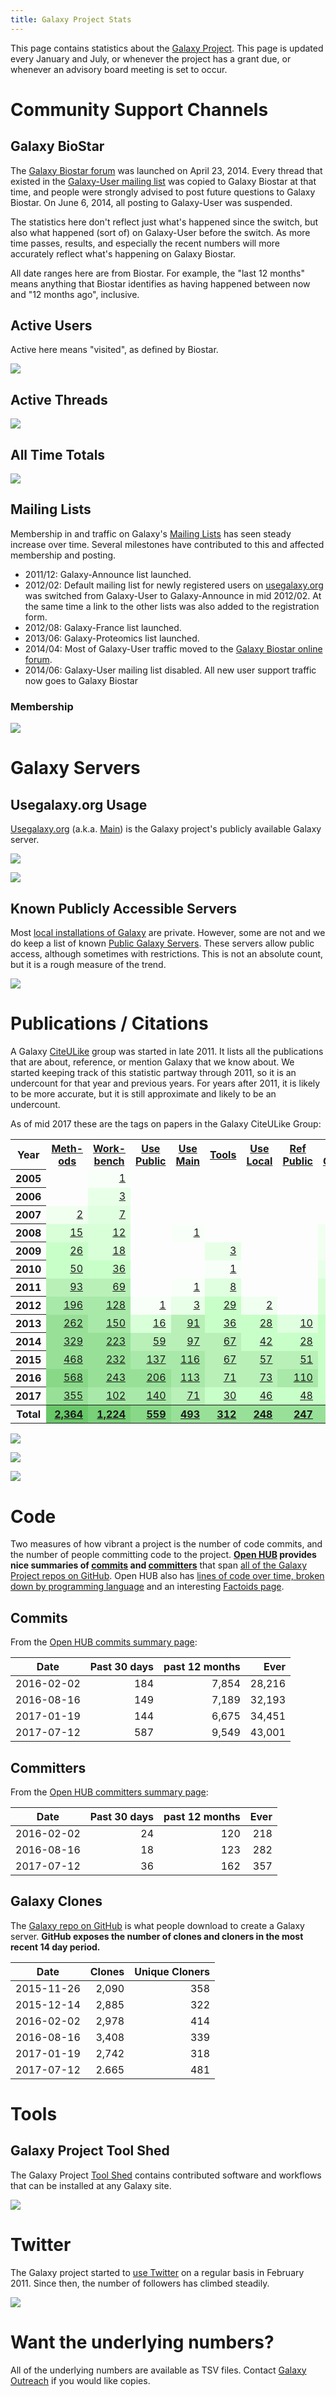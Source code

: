 ```yaml
---
title: Galaxy Project Stats
---
```

This page contains statistics about the [Galaxy Project](/src/galaxy-project/index.md).  This page is updated every January and July, or whenever the project has a grant due, or whenever an advisory board meeting is set to occur.



# Community Support Channels

## Galaxy BioStar

The [Galaxy Biostar forum](https://biostar.usegalaxy.org/) was launched on April 23, 2014.  Every thread that existed in the [Galaxy-User mailing list](/src/galaxy-project/statistics/index.md#mailing-lists) was copied to Galaxy Biostar at that time, and people were strongly advised to post future questions to Galaxy Biostar.  On June 6, 2014, all posting to Galaxy-User was suspended.

The statistics here don't reflect just what's happened since the switch, but also what happened (sort of) on Galaxy-User before the switch.  As more time passes, results, and especially the recent numbers will more accurately reflect what's happening on Galaxy Biostar.

All date ranges here are from Biostar.  For example, the "last 12 months" means anything that Biostar identifies as having happened between now and "12 months ago", inclusive.

## Active Users

Active here means "visited", as defined by Biostar.

[![](/src/galaxy-project/statistics/biostar_active_users.png)](https://docs.google.com/spreadsheets/d/1mKs0ImBWgBPqi_05w2e2dvQw22O7cxZkavKSfZ1n2aA/pubchart?oid=540758257&format=interactive)

## Active Threads

[![](/src/galaxy-project/statistics/biostar_active_threads.png)](https://docs.google.com/spreadsheets/d/1mKs0ImBWgBPqi_05w2e2dvQw22O7cxZkavKSfZ1n2aA/pubchart?oid=1611142178&format=interactive)


## All Time Totals

[![](/src/galaxy-project/statistics/biostar_totals.png)](https://docs.google.com/spreadsheets/d/1mKs0ImBWgBPqi_05w2e2dvQw22O7cxZkavKSfZ1n2aA/pubchart?oid=851709991&format=interactive)


## Mailing Lists

Membership in and traffic on Galaxy's [Mailing Lists](/src/mailing-lists/index.md) has seen steady increase over time.  Several milestones have contributed to this and affected membership and posting.

* 2011/12: Galaxy-Announce list launched.
* 2012/02: Default mailing list for newly registered users on [usegalaxy.org](/src/main/index.md) was switched from Galaxy-User to Galaxy-Announce in mid 2012/02. At the same time a link to the other lists was also added to the registration form.
* 2012/08: Galaxy-France list launched.
* 2013/06: Galaxy-Proteomics list launched.
* 2014/04: Most of Galaxy-User traffic moved to the [Galaxy Biostar online forum](https://biostar.usegalaxy.org).
* 2014/06: Galaxy-User mailing list disabled.  All new user support traffic now goes to Galaxy Biostar

### Membership

[![](/src/galaxy-project/statistics/MailingListMemberships.png)](https://docs.google.com/spreadsheets/d/1jQ-Vbdvc8t6Tqw6DsfBBxIu4CGv8FJwY5SaJWkuf6LI/pubchart?oid=1250178895&format=interactive)

# Galaxy Servers

## Usegalaxy.org Usage

[Usegalaxy.org](https://usegalaxy.org/) (a.k.a. [Main](/src/main/index.md)) is the Galaxy project's publicly available Galaxy server.

[![](/src/galaxy-project/statistics/MainRegisteredUsersOverTime.png)](https://docs.google.com/spreadsheets/d/1i0SU5Hd_wrToZk5HgF71TXxDILQ42rNiIBsmPtgaHP0/pubchart?oid=558686006&format=interactive)

[![](/src/galaxy-project/statistics/MainRegisteredUsersPerMonth.png)](https://docs.google.com/spreadsheets/d/1i0SU5Hd_wrToZk5HgF71TXxDILQ42rNiIBsmPtgaHP0/pubchart?oid=909662767&format=interactive)

## Known Publicly Accessible Servers

Most [local installations of Galaxy](/src/admin/get-galaxy/index.md) are private.  However, some are not and we do keep a list of known [Public Galaxy Servers](/src/public-galaxy-servers/index.md).  These servers allow public access, although sometimes with restrictions.  This is not an absolute count, but it is a rough measure of the trend.

[![](/src/galaxy-project/statistics/public_servers.png)](https://docs.google.com/spreadsheets/d/1czXV7tWPPjQQiB-uk0NYsqmC967deQ9OLue0ByXntbs/pubchart?oid=289204282&format=interactive)


# Publications / Citations

A Galaxy [CiteULike](/src/cite-u-like/index.md) group was started in late 2011.  It lists all the publications that are about, reference, or mention Galaxy that we know about.  We started keeping track of this statistic partway through 2011, so it is an undercount for that year and previous years.  For years after 2011, it is likely to be more accurate, but it is still approximate and likely to be an undercount.

As of mid 2017 these are the tags on papers in the Galaxy CiteULike Group:

<table class="table">
  <tr>
    <th> Year </th>
    <th> <a href="http://www.citeulike.org/group/16008/tag/methods">Meth- ods</a> </th>
    <th> <a href="http://www.citeulike.org/group/16008/tag/workbench">Work- bench</a> </th>
    <th> <a href="http://www.citeulike.org/group/16008/tag/usepublic">Use Public</a> </th>
    <th> <a href="http://www.citeulike.org/group/16008/tag/usemain">Use Main</a> </th>
    <th> <a href="http://www.citeulike.org/group/16008/tag/tools">Tools</a> </th>
    <th> <a href="http://www.citeulike.org/group/16008/tag/uselocal">Use Local</a> </th>
    <th> <a href="http://www.citeulike.org/group/16008/tag/refpublic">Ref Public</a> </th>
    <th> <a href="http://www.citeulike.org/group/16008/tag/isgalaxy">Is Galaxy</a> </th>
    <th> <a href="http://www.citeulike.org/group/16008/tag/cloud">Cloud</a> </th>
    <th> <a href="http://www.citeulike.org/group/16008/tag/other">Other</a> </th>
    <th> <a href="http://www.citeulike.org/group/16008/tag/reproducibility">Re- pro</a> </th>
    <th> <a href="http://www.citeulike.org/group/16008/tag/shared">Shared</a> </th>
    <th> <a href="http://www.citeulike.org/group/16008/tag/unknown">Un- known</a> </th>
    <th> <a href="http://www.citeulike.org/group/16008/tag/howto">How To</a> </th>
    <th> <a href="http://www.citeulike.org/group/16008/tag/project">Pro- ject</a> </th>
    <th> <a href="http://www.citeulike.org/group/16008/tag/visualization">Viz</a> </th>
    <th> <a href="http://www.citeulike.org/group/16008/tag/usecloud">Use Cloud</a> </th>
    <th> Total </th>
  </tr>
  <tr>
    <th> 2005 </th>
    <td >  </td>
    <td  style="text-align: right; background-color: #f8fff8;" > <a href="http://www.citeulike.org/search/group?search=Search+library&group_id=16008&q=year%3A2005+%26%26+tag%3Aworkbench">1</a> </td>
    <td >  </td>
    <td >  </td>
    <td >  </td>
    <td >  </td>
    <td >  </td>
    <td >  </td>
    <td >  </td>
    <td >  </td>
    <td >  </td>
    <td >  </td>
    <td >  </td>
    <td >  </td>
    <td  style="text-align: right; background-color: #f8fff8;" > <a href="http://www.citeulike.org/search/group?search=Search+library&group_id=16008&q=year%3A2005+%26%26+tag%3Aproject">1</a> </td>
    <td >  </td>
    <td >  </td>
    <td  style="text-align: right; background-color: #f0fff0;" > <a href="http://www.citeulike.org/search/group?search=Search+library&group_id=16008&q=year%3A2005">2</a> </td>
  </tr>
  <tr>
    <th> 2006 </th>
    <td >  </td>
    <td  style="text-align: right; background-color: #e8ffe8;" > <a href="http://www.citeulike.org/search/group?search=Search+library&group_id=16008&q=year%3A2006+%26%26+tag%3Aworkbench">3</a> </td>
    <td >  </td>
    <td >  </td>
    <td >  </td>
    <td >  </td>
    <td >  </td>
    <td >  </td>
    <td >  </td>
    <td >  </td>
    <td >  </td>
    <td >  </td>
    <td >  </td>
    <td  style="text-align: right; background-color: #f8fff8;" > <a href="http://www.citeulike.org/search/group?search=Search+library&group_id=16008&q=year%3A2006+%26%26+tag%3Ahowto">1</a> </td>
    <td >  </td>
    <td >  </td>
    <td >  </td>
    <td  style="text-align: right; background-color: #e8ffe8;" > <a href="http://www.citeulike.org/search/group?search=Search+library&group_id=16008&q=year%3A2006">4</a> </td>
  </tr>
  <tr>
    <th> 2007 </th>
    <td  style="text-align: right; background-color: #f0fff0;" > <a href="http://www.citeulike.org/search/group?search=Search+library&group_id=16008&q=year%3A2007+%26%26+tag%3Amethods">2</a> </td>
    <td  style="text-align: right; background-color: #e0ffe0;" > <a href="http://www.citeulike.org/search/group?search=Search+library&group_id=16008&q=year%3A2007+%26%26+tag%3Aworkbench">7</a> </td>
    <td >  </td>
    <td >  </td>
    <td >  </td>
    <td >  </td>
    <td >  </td>
    <td >  </td>
    <td  style="text-align: right; background-color: #f8fff8;" > <a href="http://www.citeulike.org/search/group?search=Search+library&group_id=16008&q=year%3A2007+%26%26+tag%3Acloud">1</a> </td>
    <td >  </td>
    <td >  </td>
    <td >  </td>
    <td >  </td>
    <td  style="text-align: right; background-color: #f0fff0;" > <a href="http://www.citeulike.org/search/group?search=Search+library&group_id=16008&q=year%3A2007+%26%26+tag%3Ahowto">2</a> </td>
    <td  style="text-align: right; background-color: #f0fff0;" > <a href="http://www.citeulike.org/search/group?search=Search+library&group_id=16008&q=year%3A2007+%26%26+tag%3Aproject">2</a> </td>
    <td >  </td>
    <td >  </td>
    <td  style="text-align: right; background-color: #d8ffd8;" > <a href="http://www.citeulike.org/search/group?search=Search+library&group_id=16008&q=year%3A2007">12</a> </td>
  </tr>
  <tr>
    <th> 2008 </th>
    <td  style="text-align: right; background-color: #d8ffd8;" > <a href="http://www.citeulike.org/search/group?search=Search+library&group_id=16008&q=year%3A2008+%26%26+tag%3Amethods">15</a> </td>
    <td  style="text-align: right; background-color: #d8ffd8;" > <a href="http://www.citeulike.org/search/group?search=Search+library&group_id=16008&q=year%3A2008+%26%26+tag%3Aworkbench">12</a> </td>
    <td >  </td>
    <td  style="text-align: right; background-color: #f8fff8;" > <a href="http://www.citeulike.org/search/group?search=Search+library&group_id=16008&q=year%3A2008+%26%26+tag%3Ausemain">1</a> </td>
    <td >  </td>
    <td >  </td>
    <td >  </td>
    <td  style="text-align: right; background-color: #f0fff0;" > <a href="http://www.citeulike.org/search/group?search=Search+library&group_id=16008&q=year%3A2008+%26%26+tag%3Aisgalaxy">2</a> </td>
    <td >  </td>
    <td >  </td>
    <td >  </td>
    <td >  </td>
    <td  style="text-align: right; background-color: #f0fff0;" > <a href="http://www.citeulike.org/search/group?search=Search+library&group_id=16008&q=year%3A2008+%26%26+tag%3Aunknown">2</a> </td>
    <td >  </td>
    <td  style="text-align: right; background-color: #f8fff8;" > <a href="http://www.citeulike.org/search/group?search=Search+library&group_id=16008&q=year%3A2008+%26%26+tag%3Aproject">1</a> </td>
    <td  style="text-align: right; background-color: #f8fff8;" > <a href="http://www.citeulike.org/search/group?search=Search+library&group_id=16008&q=year%3A2008+%26%26+tag%3Avisualization">1</a> </td>
    <td >  </td>
    <td  style="text-align: right; background-color: #c8ffc8;" > <a href="http://www.citeulike.org/search/group?search=Search+library&group_id=16008&q=year%3A2008">32</a> </td>
  </tr>
  <tr>
    <th> 2009 </th>
    <td  style="text-align: right; background-color: #c8ffc8;" > <a href="http://www.citeulike.org/search/group?search=Search+library&group_id=16008&q=year%3A2009+%26%26+tag%3Amethods">26</a> </td>
    <td  style="text-align: right; background-color: #d8ffd8;" > <a href="http://www.citeulike.org/search/group?search=Search+library&group_id=16008&q=year%3A2009+%26%26+tag%3Aworkbench">18</a> </td>
    <td >  </td>
    <td >  </td>
    <td  style="text-align: right; background-color: #e8ffe8;" > <a href="http://www.citeulike.org/search/group?search=Search+library&group_id=16008&q=year%3A2009+%26%26+tag%3Atools">3</a> </td>
    <td >  </td>
    <td >  </td>
    <td  style="text-align: right; background-color: #f0fff0;" > <a href="http://www.citeulike.org/search/group?search=Search+library&group_id=16008&q=year%3A2009+%26%26+tag%3Aisgalaxy">2</a> </td>
    <td >  </td>
    <td  style="text-align: right; background-color: #f8fff8;" > <a href="http://www.citeulike.org/search/group?search=Search+library&group_id=16008&q=year%3A2009+%26%26+tag%3Aother">1</a> </td>
    <td >  </td>
    <td  style="text-align: right; background-color: #f8fff8;" > <a href="http://www.citeulike.org/search/group?search=Search+library&group_id=16008&q=year%3A2009+%26%26+tag%3Ashared">1</a> </td>
    <td  style="text-align: right; background-color: #e8ffe8;" > <a href="http://www.citeulike.org/search/group?search=Search+library&group_id=16008&q=year%3A2009+%26%26+tag%3Aunknown">5</a> </td>
    <td  style="text-align: right; background-color: #f8fff8;" > <a href="http://www.citeulike.org/search/group?search=Search+library&group_id=16008&q=year%3A2009+%26%26+tag%3Ahowto">1</a> </td>
    <td >  </td>
    <td >  </td>
    <td >  </td>
    <td  style="text-align: right; background-color: #b8f0b8;" > <a href="http://www.citeulike.org/search/group?search=Search+library&group_id=16008&q=year%3A2009">53</a> </td>
  </tr>
  <tr>
    <th> 2010 </th>
    <td  style="text-align: right; background-color: #c8ffc8;" > <a href="http://www.citeulike.org/search/group?search=Search+library&group_id=16008&q=year%3A2010+%26%26+tag%3Amethods">50</a> </td>
    <td  style="text-align: right; background-color: #c8ffc8;" > <a href="http://www.citeulike.org/search/group?search=Search+library&group_id=16008&q=year%3A2010+%26%26+tag%3Aworkbench">36</a> </td>
    <td >  </td>
    <td >  </td>
    <td  style="text-align: right; background-color: #f8fff8;" > <a href="http://www.citeulike.org/search/group?search=Search+library&group_id=16008&q=year%3A2010+%26%26+tag%3Atools">1</a> </td>
    <td >  </td>
    <td >  </td>
    <td  style="text-align: right; background-color: #e8ffe8;" > <a href="http://www.citeulike.org/search/group?search=Search+library&group_id=16008&q=year%3A2010+%26%26+tag%3Aisgalaxy">5</a> </td>
    <td >  </td>
    <td  style="text-align: right; background-color: #f8fff8;" > <a href="http://www.citeulike.org/search/group?search=Search+library&group_id=16008&q=year%3A2010+%26%26+tag%3Aother">1</a> </td>
    <td >  </td>
    <td  style="text-align: right; background-color: #f8fff8;" > <a href="http://www.citeulike.org/search/group?search=Search+library&group_id=16008&q=year%3A2010+%26%26+tag%3Ashared">1</a> </td>
    <td  style="text-align: right; background-color: #e0ffe0;" > <a href="http://www.citeulike.org/search/group?search=Search+library&group_id=16008&q=year%3A2010+%26%26+tag%3Aunknown">7</a> </td>
    <td  style="text-align: right; background-color: #e8ffe8;" > <a href="http://www.citeulike.org/search/group?search=Search+library&group_id=16008&q=year%3A2010+%26%26+tag%3Ahowto">3</a> </td>
    <td  style="text-align: right; background-color: #e8ffe8;" > <a href="http://www.citeulike.org/search/group?search=Search+library&group_id=16008&q=year%3A2010+%26%26+tag%3Aproject">5</a> </td>
    <td >  </td>
    <td >  </td>
    <td  style="text-align: right; background-color: #a8e8a8;" > <a href="http://www.citeulike.org/search/group?search=Search+library&group_id=16008&q=year%3A2010">107</a> </td>
  </tr>
  <tr>
    <th> 2011 </th>
    <td  style="text-align: right; background-color: #b8f0b8;" > <a href="http://www.citeulike.org/search/group?search=Search+library&group_id=16008&q=year%3A2011+%26%26+tag%3Amethods">93</a> </td>
    <td  style="text-align: right; background-color: #b8f0b8;" > <a href="http://www.citeulike.org/search/group?search=Search+library&group_id=16008&q=year%3A2011+%26%26+tag%3Aworkbench">69</a> </td>
    <td >  </td>
    <td  style="text-align: right; background-color: #f8fff8;" > <a href="http://www.citeulike.org/search/group?search=Search+library&group_id=16008&q=year%3A2011+%26%26+tag%3Ausemain">1</a> </td>
    <td  style="text-align: right; background-color: #e0ffe0;" > <a href="http://www.citeulike.org/search/group?search=Search+library&group_id=16008&q=year%3A2011+%26%26+tag%3Atools">8</a> </td>
    <td >  </td>
    <td >  </td>
    <td  style="text-align: right; background-color: #d8ffd8;" > <a href="http://www.citeulike.org/search/group?search=Search+library&group_id=16008&q=year%3A2011+%26%26+tag%3Aisgalaxy">16</a> </td>
    <td  style="text-align: right; background-color: #e8ffe8;" > <a href="http://www.citeulike.org/search/group?search=Search+library&group_id=16008&q=year%3A2011+%26%26+tag%3Acloud">3</a> </td>
    <td >  </td>
    <td  style="text-align: right; background-color: #e0ffe0;" > <a href="http://www.citeulike.org/search/group?search=Search+library&group_id=16008&q=year%3A2011+%26%26+tag%3Areproducibility">6</a> </td>
    <td  style="text-align: right; background-color: #e0ffe0;" > <a href="http://www.citeulike.org/search/group?search=Search+library&group_id=16008&q=year%3A2011+%26%26+tag%3Ashared">8</a> </td>
    <td  style="text-align: right; background-color: #e8ffe8;" > <a href="http://www.citeulike.org/search/group?search=Search+library&group_id=16008&q=year%3A2011+%26%26+tag%3Aunknown">3</a> </td>
    <td  style="text-align: right; background-color: #e8ffe8;" > <a href="http://www.citeulike.org/search/group?search=Search+library&group_id=16008&q=year%3A2011+%26%26+tag%3Ahowto">4</a> </td>
    <td  style="text-align: right; background-color: #e0ffe0;" > <a href="http://www.citeulike.org/search/group?search=Search+library&group_id=16008&q=year%3A2011+%26%26+tag%3Aproject">6</a> </td>
    <td  style="text-align: right; background-color: #f8fff8;" > <a href="http://www.citeulike.org/search/group?search=Search+library&group_id=16008&q=year%3A2011+%26%26+tag%3Avisualization">1</a> </td>
    <td >  </td>
    <td  style="text-align: right; background-color: #98e098;" > <a href="http://www.citeulike.org/search/group?search=Search+library&group_id=16008&q=year%3A2011">204</a> </td>
  </tr>
  <tr>
    <th> 2012 </th>
    <td  style="text-align: right; background-color: #a8e8a8;" > <a href="http://www.citeulike.org/search/group?search=Search+library&group_id=16008&q=year%3A2012+%26%26+tag%3Amethods">196</a> </td>
    <td  style="text-align: right; background-color: #a8e8a8;" > <a href="http://www.citeulike.org/search/group?search=Search+library&group_id=16008&q=year%3A2012+%26%26+tag%3Aworkbench">128</a> </td>
    <td  style="text-align: right; background-color: #f8fff8;" > <a href="http://www.citeulike.org/search/group?search=Search+library&group_id=16008&q=year%3A2012+%26%26+tag%3Ausepublic">1</a> </td>
    <td  style="text-align: right; background-color: #e8ffe8;" > <a href="http://www.citeulike.org/search/group?search=Search+library&group_id=16008&q=year%3A2012+%26%26+tag%3Ausemain">3</a> </td>
    <td  style="text-align: right; background-color: #c8ffc8;" > <a href="http://www.citeulike.org/search/group?search=Search+library&group_id=16008&q=year%3A2012+%26%26+tag%3Atools">29</a> </td>
    <td  style="text-align: right; background-color: #f0fff0;" > <a href="http://www.citeulike.org/search/group?search=Search+library&group_id=16008&q=year%3A2012+%26%26+tag%3Auselocal">2</a> </td>
    <td >  </td>
    <td  style="text-align: right; background-color: #d8ffd8;" > <a href="http://www.citeulike.org/search/group?search=Search+library&group_id=16008&q=year%3A2012+%26%26+tag%3Aisgalaxy">15</a> </td>
    <td  style="text-align: right; background-color: #d8ffd8;" > <a href="http://www.citeulike.org/search/group?search=Search+library&group_id=16008&q=year%3A2012+%26%26+tag%3Acloud">13</a> </td>
    <td  style="text-align: right; background-color: #e0ffe0;" > <a href="http://www.citeulike.org/search/group?search=Search+library&group_id=16008&q=year%3A2012+%26%26+tag%3Aother">9</a> </td>
    <td  style="text-align: right; background-color: #e0ffe0;" > <a href="http://www.citeulike.org/search/group?search=Search+library&group_id=16008&q=year%3A2012+%26%26+tag%3Areproducibility">7</a> </td>
    <td  style="text-align: right; background-color: #d8ffd8;" > <a href="http://www.citeulike.org/search/group?search=Search+library&group_id=16008&q=year%3A2012+%26%26+tag%3Ashared">12</a> </td>
    <td  style="text-align: right; background-color: #e0ffe0;" > <a href="http://www.citeulike.org/search/group?search=Search+library&group_id=16008&q=year%3A2012+%26%26+tag%3Aunknown">10</a> </td>
    <td  style="text-align: right; background-color: #d8ffd8;" > <a href="http://www.citeulike.org/search/group?search=Search+library&group_id=16008&q=year%3A2012+%26%26+tag%3Ahowto">12</a> </td>
    <td  style="text-align: right; background-color: #e0ffe0;" > <a href="http://www.citeulike.org/search/group?search=Search+library&group_id=16008&q=year%3A2012+%26%26+tag%3Aproject">10</a> </td>
    <td  style="text-align: right; background-color: #f0fff0;" > <a href="http://www.citeulike.org/search/group?search=Search+library&group_id=16008&q=year%3A2012+%26%26+tag%3Avisualization">2</a> </td>
    <td >  </td>
    <td  style="text-align: right; background-color: #98e098;" > <a href="http://www.citeulike.org/search/group?search=Search+library&group_id=16008&q=year%3A2012">396</a> </td>
  </tr>
  <tr>
    <th> 2013 </th>
    <td  style="text-align: right; background-color: #98e098;" > <a href="http://www.citeulike.org/search/group?search=Search+library&group_id=16008&q=year%3A2013+%26%26+tag%3Amethods">262</a> </td>
    <td  style="text-align: right; background-color: #a8e8a8;" > <a href="http://www.citeulike.org/search/group?search=Search+library&group_id=16008&q=year%3A2013+%26%26+tag%3Aworkbench">150</a> </td>
    <td  style="text-align: right; background-color: #d8ffd8;" > <a href="http://www.citeulike.org/search/group?search=Search+library&group_id=16008&q=year%3A2013+%26%26+tag%3Ausepublic">16</a> </td>
    <td  style="text-align: right; background-color: #b8f0b8;" > <a href="http://www.citeulike.org/search/group?search=Search+library&group_id=16008&q=year%3A2013+%26%26+tag%3Ausemain">91</a> </td>
    <td  style="text-align: right; background-color: #c8ffc8;" > <a href="http://www.citeulike.org/search/group?search=Search+library&group_id=16008&q=year%3A2013+%26%26+tag%3Atools">36</a> </td>
    <td  style="text-align: right; background-color: #c8ffc8;" > <a href="http://www.citeulike.org/search/group?search=Search+library&group_id=16008&q=year%3A2013+%26%26+tag%3Auselocal">28</a> </td>
    <td  style="text-align: right; background-color: #e0ffe0;" > <a href="http://www.citeulike.org/search/group?search=Search+library&group_id=16008&q=year%3A2013+%26%26+tag%3Arefpublic">10</a> </td>
    <td  style="text-align: right; background-color: #c8ffc8;" > <a href="http://www.citeulike.org/search/group?search=Search+library&group_id=16008&q=year%3A2013+%26%26+tag%3Aisgalaxy">26</a> </td>
    <td  style="text-align: right; background-color: #c8ffc8;" > <a href="http://www.citeulike.org/search/group?search=Search+library&group_id=16008&q=year%3A2013+%26%26+tag%3Acloud">23</a> </td>
    <td  style="text-align: right; background-color: #e0ffe0;" > <a href="http://www.citeulike.org/search/group?search=Search+library&group_id=16008&q=year%3A2013+%26%26+tag%3Aother">9</a> </td>
    <td  style="text-align: right; background-color: #e0ffe0;" > <a href="http://www.citeulike.org/search/group?search=Search+library&group_id=16008&q=year%3A2013+%26%26+tag%3Areproducibility">8</a> </td>
    <td  style="text-align: right; background-color: #c8ffc8;" > <a href="http://www.citeulike.org/search/group?search=Search+library&group_id=16008&q=year%3A2013+%26%26+tag%3Ashared">22</a> </td>
    <td  style="text-align: right; background-color: #d8ffd8;" > <a href="http://www.citeulike.org/search/group?search=Search+library&group_id=16008&q=year%3A2013+%26%26+tag%3Aunknown">13</a> </td>
    <td  style="text-align: right; background-color: #e0ffe0;" > <a href="http://www.citeulike.org/search/group?search=Search+library&group_id=16008&q=year%3A2013+%26%26+tag%3Ahowto">7</a> </td>
    <td  style="text-align: right; background-color: #e0ffe0;" > <a href="http://www.citeulike.org/search/group?search=Search+library&group_id=16008&q=year%3A2013+%26%26+tag%3Aproject">6</a> </td>
    <td  style="text-align: right; background-color: #e8ffe8;" > <a href="http://www.citeulike.org/search/group?search=Search+library&group_id=16008&q=year%3A2013+%26%26+tag%3Avisualization">3</a> </td>
    <td  style="text-align: right; background-color: #f0fff0;" > <a href="http://www.citeulike.org/search/group?search=Search+library&group_id=16008&q=year%3A2013+%26%26+tag%3Ausecloud">2</a> </td>
    <td  style="text-align: right; background-color: #98e098;" > <a href="http://www.citeulike.org/search/group?search=Search+library&group_id=16008&q=year%3A2013">499</a> </td>
  </tr>
  <tr>
    <th> 2014 </th>
    <td  style="text-align: right; background-color: #98e098;" > <a href="http://www.citeulike.org/search/group?search=Search+library&group_id=16008&q=year%3A2014+%26%26+tag%3Amethods">329</a> </td>
    <td  style="text-align: right; background-color: #98e098;" > <a href="http://www.citeulike.org/search/group?search=Search+library&group_id=16008&q=year%3A2014+%26%26+tag%3Aworkbench">223</a> </td>
    <td  style="text-align: right; background-color: #b8f0b8;" > <a href="http://www.citeulike.org/search/group?search=Search+library&group_id=16008&q=year%3A2014+%26%26+tag%3Ausepublic">59</a> </td>
    <td  style="text-align: right; background-color: #b8f0b8;" > <a href="http://www.citeulike.org/search/group?search=Search+library&group_id=16008&q=year%3A2014+%26%26+tag%3Ausemain">97</a> </td>
    <td  style="text-align: right; background-color: #b8f0b8;" > <a href="http://www.citeulike.org/search/group?search=Search+library&group_id=16008&q=year%3A2014+%26%26+tag%3Atools">67</a> </td>
    <td  style="text-align: right; background-color: #c8ffc8;" > <a href="http://www.citeulike.org/search/group?search=Search+library&group_id=16008&q=year%3A2014+%26%26+tag%3Auselocal">42</a> </td>
    <td  style="text-align: right; background-color: #c8ffc8;" > <a href="http://www.citeulike.org/search/group?search=Search+library&group_id=16008&q=year%3A2014+%26%26+tag%3Arefpublic">28</a> </td>
    <td  style="text-align: right; background-color: #c8ffc8;" > <a href="http://www.citeulike.org/search/group?search=Search+library&group_id=16008&q=year%3A2014+%26%26+tag%3Aisgalaxy">47</a> </td>
    <td  style="text-align: right; background-color: #c8ffc8;" > <a href="http://www.citeulike.org/search/group?search=Search+library&group_id=16008&q=year%3A2014+%26%26+tag%3Acloud">40</a> </td>
    <td  style="text-align: right; background-color: #c8ffc8;" > <a href="http://www.citeulike.org/search/group?search=Search+library&group_id=16008&q=year%3A2014+%26%26+tag%3Aother">40</a> </td>
    <td  style="text-align: right; background-color: #c8ffc8;" > <a href="http://www.citeulike.org/search/group?search=Search+library&group_id=16008&q=year%3A2014+%26%26+tag%3Areproducibility">25</a> </td>
    <td  style="text-align: right; background-color: #c8ffc8;" > <a href="http://www.citeulike.org/search/group?search=Search+library&group_id=16008&q=year%3A2014+%26%26+tag%3Ashared">23</a> </td>
    <td  style="text-align: right; background-color: #e0ffe0;" > <a href="http://www.citeulike.org/search/group?search=Search+library&group_id=16008&q=year%3A2014+%26%26+tag%3Aunknown">8</a> </td>
    <td  style="text-align: right; background-color: #d8ffd8;" > <a href="http://www.citeulike.org/search/group?search=Search+library&group_id=16008&q=year%3A2014+%26%26+tag%3Ahowto">11</a> </td>
    <td  style="text-align: right; background-color: #e0ffe0;" > <a href="http://www.citeulike.org/search/group?search=Search+library&group_id=16008&q=year%3A2014+%26%26+tag%3Aproject">7</a> </td>
    <td  style="text-align: right; background-color: #e0ffe0;" > <a href="http://www.citeulike.org/search/group?search=Search+library&group_id=16008&q=year%3A2014+%26%26+tag%3Avisualization">8</a> </td>
    <td  style="text-align: right; background-color: #f8fff8;" > <a href="http://www.citeulike.org/search/group?search=Search+library&group_id=16008&q=year%3A2014+%26%26+tag%3Ausecloud">1</a> </td>
    <td  style="text-align: right; background-color: #88d888;" > <a href="http://www.citeulike.org/search/group?search=Search+library&group_id=16008&q=year%3A2014">733</a> </td>
  </tr>
  <tr>
    <th> 2015 </th>
    <td  style="text-align: right; background-color: #98e098;" > <a href="http://www.citeulike.org/search/group?search=Search+library&group_id=16008&q=year%3A2015+%26%26+tag%3Amethods">468</a> </td>
    <td  style="text-align: right; background-color: #98e098;" > <a href="http://www.citeulike.org/search/group?search=Search+library&group_id=16008&q=year%3A2015+%26%26+tag%3Aworkbench">232</a> </td>
    <td  style="text-align: right; background-color: #a8e8a8;" > <a href="http://www.citeulike.org/search/group?search=Search+library&group_id=16008&q=year%3A2015+%26%26+tag%3Ausepublic">137</a> </td>
    <td  style="text-align: right; background-color: #a8e8a8;" > <a href="http://www.citeulike.org/search/group?search=Search+library&group_id=16008&q=year%3A2015+%26%26+tag%3Ausemain">116</a> </td>
    <td  style="text-align: right; background-color: #b8f0b8;" > <a href="http://www.citeulike.org/search/group?search=Search+library&group_id=16008&q=year%3A2015+%26%26+tag%3Atools">67</a> </td>
    <td  style="text-align: right; background-color: #b8f0b8;" > <a href="http://www.citeulike.org/search/group?search=Search+library&group_id=16008&q=year%3A2015+%26%26+tag%3Auselocal">57</a> </td>
    <td  style="text-align: right; background-color: #b8f0b8;" > <a href="http://www.citeulike.org/search/group?search=Search+library&group_id=16008&q=year%3A2015+%26%26+tag%3Arefpublic">51</a> </td>
    <td  style="text-align: right; background-color: #c8ffc8;" > <a href="http://www.citeulike.org/search/group?search=Search+library&group_id=16008&q=year%3A2015+%26%26+tag%3Aisgalaxy">47</a> </td>
    <td  style="text-align: right; background-color: #c8ffc8;" > <a href="http://www.citeulike.org/search/group?search=Search+library&group_id=16008&q=year%3A2015+%26%26+tag%3Acloud">49</a> </td>
    <td  style="text-align: right; background-color: #c8ffc8;" > <a href="http://www.citeulike.org/search/group?search=Search+library&group_id=16008&q=year%3A2015+%26%26+tag%3Aother">34</a> </td>
    <td  style="text-align: right; background-color: #c8ffc8;" > <a href="http://www.citeulike.org/search/group?search=Search+library&group_id=16008&q=year%3A2015+%26%26+tag%3Areproducibility">23</a> </td>
    <td  style="text-align: right; background-color: #c8ffc8;" > <a href="http://www.citeulike.org/search/group?search=Search+library&group_id=16008&q=year%3A2015+%26%26+tag%3Ashared">23</a> </td>
    <td  style="text-align: right; background-color: #d8ffd8;" > <a href="http://www.citeulike.org/search/group?search=Search+library&group_id=16008&q=year%3A2015+%26%26+tag%3Aunknown">14</a> </td>
    <td  style="text-align: right; background-color: #e0ffe0;" > <a href="http://www.citeulike.org/search/group?search=Search+library&group_id=16008&q=year%3A2015+%26%26+tag%3Ahowto">8</a> </td>
    <td  style="text-align: right; background-color: #d8ffd8;" > <a href="http://www.citeulike.org/search/group?search=Search+library&group_id=16008&q=year%3A2015+%26%26+tag%3Aproject">11</a> </td>
    <td  style="text-align: right; background-color: #e0ffe0;" > <a href="http://www.citeulike.org/search/group?search=Search+library&group_id=16008&q=year%3A2015+%26%26+tag%3Avisualization">7</a> </td>
    <td  style="text-align: right; background-color: #f0fff0;" > <a href="http://www.citeulike.org/search/group?search=Search+library&group_id=16008&q=year%3A2015+%26%26+tag%3Ausecloud">2</a> </td>
    <td  style="text-align: right; background-color: #88d888;" > <a href="http://www.citeulike.org/search/group?search=Search+library&group_id=16008&q=year%3A2015">920</a> </td>
  </tr>
  <tr>
    <th> 2016 </th>
    <td  style="text-align: right; background-color: #88d888;" > <a href="http://www.citeulike.org/search/group?search=Search+library&group_id=16008&q=year%3A2016+%26%26+tag%3Amethods">568</a> </td>
    <td  style="text-align: right; background-color: #98e098;" > <a href="http://www.citeulike.org/search/group?search=Search+library&group_id=16008&q=year%3A2016+%26%26+tag%3Aworkbench">243</a> </td>
    <td  style="text-align: right; background-color: #98e098;" > <a href="http://www.citeulike.org/search/group?search=Search+library&group_id=16008&q=year%3A2016+%26%26+tag%3Ausepublic">206</a> </td>
    <td  style="text-align: right; background-color: #a8e8a8;" > <a href="http://www.citeulike.org/search/group?search=Search+library&group_id=16008&q=year%3A2016+%26%26+tag%3Ausemain">113</a> </td>
    <td  style="text-align: right; background-color: #b8f0b8;" > <a href="http://www.citeulike.org/search/group?search=Search+library&group_id=16008&q=year%3A2016+%26%26+tag%3Atools">71</a> </td>
    <td  style="text-align: right; background-color: #b8f0b8;" > <a href="http://www.citeulike.org/search/group?search=Search+library&group_id=16008&q=year%3A2016+%26%26+tag%3Auselocal">73</a> </td>
    <td  style="text-align: right; background-color: #a8e8a8;" > <a href="http://www.citeulike.org/search/group?search=Search+library&group_id=16008&q=year%3A2016+%26%26+tag%3Arefpublic">110</a> </td>
    <td  style="text-align: right; background-color: #c8ffc8;" > <a href="http://www.citeulike.org/search/group?search=Search+library&group_id=16008&q=year%3A2016+%26%26+tag%3Aisgalaxy">46</a> </td>
    <td  style="text-align: right; background-color: #c8ffc8;" > <a href="http://www.citeulike.org/search/group?search=Search+library&group_id=16008&q=year%3A2016+%26%26+tag%3Acloud">34</a> </td>
    <td  style="text-align: right; background-color: #c8ffc8;" > <a href="http://www.citeulike.org/search/group?search=Search+library&group_id=16008&q=year%3A2016+%26%26+tag%3Aother">49</a> </td>
    <td  style="text-align: right; background-color: #c8ffc8;" > <a href="http://www.citeulike.org/search/group?search=Search+library&group_id=16008&q=year%3A2016+%26%26+tag%3Areproducibility">42</a> </td>
    <td  style="text-align: right; background-color: #d8ffd8;" > <a href="http://www.citeulike.org/search/group?search=Search+library&group_id=16008&q=year%3A2016+%26%26+tag%3Ashared">20</a> </td>
    <td  style="text-align: right; background-color: #d8ffd8;" > <a href="http://www.citeulike.org/search/group?search=Search+library&group_id=16008&q=year%3A2016+%26%26+tag%3Aunknown">15</a> </td>
    <td  style="text-align: right; background-color: #d8ffd8;" > <a href="http://www.citeulike.org/search/group?search=Search+library&group_id=16008&q=year%3A2016+%26%26+tag%3Ahowto">18</a> </td>
    <td  style="text-align: right; background-color: #e0ffe0;" > <a href="http://www.citeulike.org/search/group?search=Search+library&group_id=16008&q=year%3A2016+%26%26+tag%3Aproject">8</a> </td>
    <td  style="text-align: right; background-color: #e0ffe0;" > <a href="http://www.citeulike.org/search/group?search=Search+library&group_id=16008&q=year%3A2016+%26%26+tag%3Avisualization">9</a> </td>
    <td  style="text-align: right; background-color: #e8ffe8;" > <a href="http://www.citeulike.org/search/group?search=Search+library&group_id=16008&q=year%3A2016+%26%26+tag%3Ausecloud">3</a> </td>
    <td  style="text-align: right; background-color: #78d078;" > <a href="http://www.citeulike.org/search/group?search=Search+library&group_id=16008&q=year%3A2016">1,105</a> </td>
  </tr>
  <tr>
    <th> 2017 </th>
    <td  style="text-align: right; background-color: #98e098;" > <a href="http://www.citeulike.org/search/group?search=Search+library&group_id=16008&q=year%3A2017+%26%26+tag%3Amethods">355</a> </td>
    <td  style="text-align: right; background-color: #a8e8a8;" > <a href="http://www.citeulike.org/search/group?search=Search+library&group_id=16008&q=year%3A2017+%26%26+tag%3Aworkbench">102</a> </td>
    <td  style="text-align: right; background-color: #a8e8a8;" > <a href="http://www.citeulike.org/search/group?search=Search+library&group_id=16008&q=year%3A2017+%26%26+tag%3Ausepublic">140</a> </td>
    <td  style="text-align: right; background-color: #b8f0b8;" > <a href="http://www.citeulike.org/search/group?search=Search+library&group_id=16008&q=year%3A2017+%26%26+tag%3Ausemain">71</a> </td>
    <td  style="text-align: right; background-color: #c8ffc8;" > <a href="http://www.citeulike.org/search/group?search=Search+library&group_id=16008&q=year%3A2017+%26%26+tag%3Atools">30</a> </td>
    <td  style="text-align: right; background-color: #c8ffc8;" > <a href="http://www.citeulike.org/search/group?search=Search+library&group_id=16008&q=year%3A2017+%26%26+tag%3Auselocal">46</a> </td>
    <td  style="text-align: right; background-color: #c8ffc8;" > <a href="http://www.citeulike.org/search/group?search=Search+library&group_id=16008&q=year%3A2017+%26%26+tag%3Arefpublic">48</a> </td>
    <td  style="text-align: right; background-color: #c8ffc8;" > <a href="http://www.citeulike.org/search/group?search=Search+library&group_id=16008&q=year%3A2017+%26%26+tag%3Aisgalaxy">31</a> </td>
    <td  style="text-align: right; background-color: #d8ffd8;" > <a href="http://www.citeulike.org/search/group?search=Search+library&group_id=16008&q=year%3A2017+%26%26+tag%3Acloud">13</a> </td>
    <td  style="text-align: right; background-color: #d8ffd8;" > <a href="http://www.citeulike.org/search/group?search=Search+library&group_id=16008&q=year%3A2017+%26%26+tag%3Aother">17</a> </td>
    <td  style="text-align: right; background-color: #c8ffc8;" > <a href="http://www.citeulike.org/search/group?search=Search+library&group_id=16008&q=year%3A2017+%26%26+tag%3Areproducibility">34</a> </td>
    <td  style="text-align: right; background-color: #d8ffd8;" > <a href="http://www.citeulike.org/search/group?search=Search+library&group_id=16008&q=year%3A2017+%26%26+tag%3Ashared">11</a> </td>
    <td  style="text-align: right; background-color: #d8ffd8;" > <a href="http://www.citeulike.org/search/group?search=Search+library&group_id=16008&q=year%3A2017+%26%26+tag%3Aunknown">12</a> </td>
    <td  style="text-align: right; background-color: #e8ffe8;" > <a href="http://www.citeulike.org/search/group?search=Search+library&group_id=16008&q=year%3A2017+%26%26+tag%3Ahowto">4</a> </td>
    <td  style="text-align: right; background-color: #f8fff8;" > <a href="http://www.citeulike.org/search/group?search=Search+library&group_id=16008&q=year%3A2017+%26%26+tag%3Aproject">1</a> </td>
    <td  style="text-align: right; background-color: #f0fff0;" > <a href="http://www.citeulike.org/search/group?search=Search+library&group_id=16008&q=year%3A2017+%26%26+tag%3Avisualization">2</a> </td>
    <td >  </td>
    <td  style="text-align: right; background-color: #88d888;" > <a href="http://www.citeulike.org/search/group?search=Search+library&group_id=16008&q=year%3A2017">601</a> </td>
  </tr>
  <tr>
    <th> Total </th>
    <th  style="text-align: right; background-color: #68c868;" > <a href="http://www.citeulike.org/group/16008/tag/methods">2,364</a> </th>
    <th  style="text-align: right; background-color: #78d078;" > <a href="http://www.citeulike.org/group/16008/tag/workbench">1,224</a> </th>
    <th  style="text-align: right; background-color: #88d888;" > <a href="http://www.citeulike.org/group/16008/tag/usepublic">559</a> </th>
    <th  style="text-align: right; background-color: #98e098;" > <a href="http://www.citeulike.org/group/16008/tag/usemain">493</a> </th>
    <th  style="text-align: right; background-color: #98e098;" > <a href="http://www.citeulike.org/group/16008/tag/tools">312</a> </th>
    <th  style="text-align: right; background-color: #98e098;" > <a href="http://www.citeulike.org/group/16008/tag/uselocal">248</a> </th>
    <th  style="text-align: right; background-color: #98e098;" > <a href="http://www.citeulike.org/group/16008/tag/refpublic">247</a> </th>
    <th  style="text-align: right; background-color: #98e098;" > <a href="http://www.citeulike.org/group/16008/tag/isgalaxy">237</a> </th>
    <th  style="text-align: right; background-color: #a8e8a8;" > <a href="http://www.citeulike.org/group/16008/tag/cloud">176</a> </th>
    <th  style="text-align: right; background-color: #a8e8a8;" > <a href="http://www.citeulike.org/group/16008/tag/other">160</a> </th>
    <th  style="text-align: right; background-color: #a8e8a8;" > <a href="http://www.citeulike.org/group/16008/tag/reproducibility">145</a> </th>
    <th  style="text-align: right; background-color: #a8e8a8;" > <a href="http://www.citeulike.org/group/16008/tag/shared">121</a> </th>
    <th  style="text-align: right; background-color: #b8f0b8;" > <a href="http://www.citeulike.org/group/16008/tag/unknown">89</a> </th>
    <th  style="text-align: right; background-color: #b8f0b8;" > <a href="http://www.citeulike.org/group/16008/tag/howto">71</a> </th>
    <th  style="text-align: right; background-color: #b8f0b8;" > <a href="http://www.citeulike.org/group/16008/tag/project">58</a> </th>
    <th  style="text-align: right; background-color: #c8ffc8;" > <a href="http://www.citeulike.org/group/16008/tag/visualization">33</a> </th>
    <th  style="text-align: right; background-color: #e0ffe0;" > <a href="http://www.citeulike.org/group/16008/tag/usecloud">8</a> </th>
    <th  style="text-align: right; background-color: #68c868;" > 4,668 </th>
  </tr>
</table>



[![](/src/galaxy-project/statistics/PublicationPerYearGraphCumulative.png)](https://docs.google.com/spreadsheets/d/1KpEdoBFxgc7ILCXTNRtJdrswADM8qHrXUgn-_dGR5z4/pubchart?oid=2103350890&format=interactive)

[![](/src/galaxy-project/statistics/PublicationPerYearGraph.png)](https://docs.google.com/spreadsheets/d/1KpEdoBFxgc7ILCXTNRtJdrswADM8qHrXUgn-_dGR5z4/pubchart?oid=1984173771&format=interactive)

[![](/src/galaxy-project/statistics/PublicationTagsPerYearGraph.png)](https://docs.google.com/spreadsheets/d/1KpEdoBFxgc7ILCXTNRtJdrswADM8qHrXUgn-_dGR5z4/pubchart?oid=1403468135&format=interactive)


# Code

Two measures of how vibrant a project is the number of code commits, and the number of people committing code to the project.  **[Open HUB](https://www.openhub.net/p/galaxybx/) provides nice summaries of [commits](https://www.openhub.net/p/galaxybx/commits/summary) and [committers](https://www.openhub.net/p/galaxybx/contributors)** that span [all of the Galaxy Project repos on GitHub](https://github.com/galaxyproject/). Open HUB also has [lines of code over time, broken down by programming language](https://www.openhub.net/p/galaxybx/analyses/latest/languages_summary) and an interesting [Factoids page](https://www.openhub.net/p/galaxybx/factoids).

## Commits

From the [Open HUB commits summary page](https://www.openhub.net/p/galaxybx/commits/summary):

| Date       | Past 30 days | past 12 months |   Ever |
|------------|-------------:|---------------:|-------:|
| 2016-02-02 |          184 |          7,854 | 28,216 |
| 2016-08-16 |          149 |          7,189 | 32,193 |
| 2017-01-19 |          144 |          6,675 | 34,451 |
| 2017-07-12 |          587 |          9,549 | 43,001 |


## Committers

From the [Open HUB committers summary page](https://www.openhub.net/p/galaxybx/contributors):

| Date       | Past 30 days | past 12 months |   Ever |
|------------|-------------:|---------------:|-------:|
| 2016-02-02 |           24 |            120 |    218 |
| 2016-08-16 |           18 |            123 |    282 |
| 2017-07-12 |           36 |            162 |    357 |


## Galaxy Clones

The [Galaxy repo on GitHub](https://github.com/galaxyproject/galaxy) is what people download to create a Galaxy server.  **GitHub exposes the number of clones and cloners in the most recent 14 day period.**

| Date       | Clones | Unique Cloners |
|------------|-------:|---------------:|
| 2015-11-26 |  2,090 |            358 |
| 2015-12-14 |  2,885 |            322 |
| 2016-02-02 |  2,978 |            414 |
| 2016-08-16 |  3,408 |            339 |
| 2017-01-19 |  2,742 |            318 |
| 2017-07-12 |  2.665 |            481 |

# Tools

## Galaxy Project Tool Shed

The Galaxy Project [Tool Shed](/src/toolshed/index.md) contains contributed software and workflows that can be installed at any Galaxy site.

[![](/src/galaxy-project/statistics/toolshed.png)](https://docs.google.com/spreadsheets/d/1mS2jw3SbOYYf4ENZbXheKJkoZhaF3EawCZRQ2LmRX70/pubchart?oid=1627508974&format=interactive)


# Twitter

The Galaxy project started to [use Twitter](/src/galaxy-on-twitter/index.md) on a regular basis in February 2011.  Since then, the number of followers has climbed steadily.

[![](/src/galaxy-project/statistics/TwitterFollowersOverTime.png)](https://docs.google.com/spreadsheets/d/1L3U_EyYanORYmVQmlCNZ6SQlmeGIpf85aPGwK0SzhZI/pubchart?oid=1683239097&format=interactive)


# Want the underlying numbers?

All of the underlying numbers are available as TSV files.  Contact [Galaxy Outreach](mailto:outreach@galaxyproject.org) if you would like copies.
